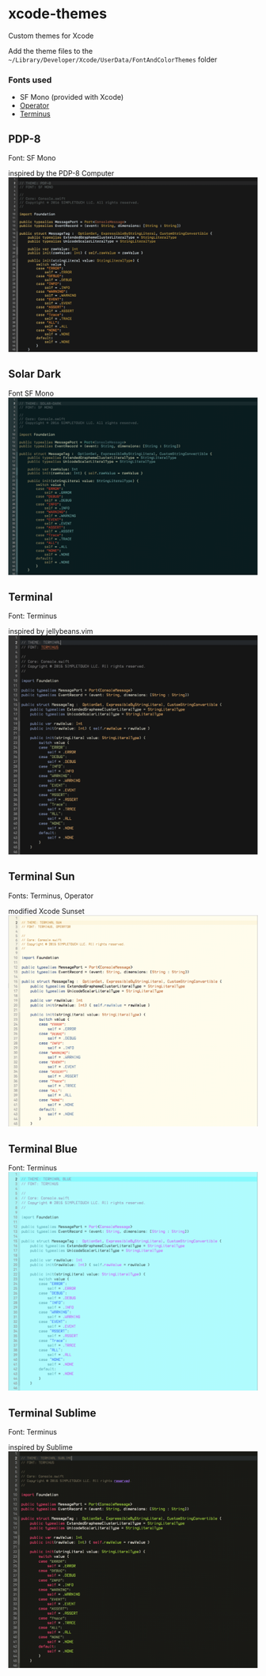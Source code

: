 # xcode-themes
Custom themes for Xcode

Add the theme files to the `~/Library/Developer/Xcode/UserData/FontAndColorThemes` folder

### Fonts used
- SF Mono (provided with Xcode)
- [Operator](http://www.typography.com/fonts/operator/overview/)
- [Terminus](http://terminus-font.sourceforge.net/)


## PDP-8
Font: SF Mono

inspired by the PDP-8 Computer
![PDP-8](img/PDP-8.png)

## Solar Dark
Font SF Mono
![Solar Dark](img/solar-dark.png)

## Terminal
Font: Terminus

inspired by jellybeans.vim
![Terminal](img/terminal.png)

## Terminal Sun
Fonts: Terminus, Operator

modified Xcode Sunset
![Terminal Sun](img/terminal-sun.png)

## Terminal Blue
Font: Terminus
![Terminal Blue](img/terminal-blue.png)

## Terminal Sublime
Font: Terminus

inspired by Sublime
![Terminal Sublime](img/terminal-sublime.png)
